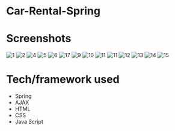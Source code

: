 # Car-Rental-Spring

# Screenshots
![1](https://user-images.githubusercontent.com/73926739/126005354-89e091d0-9f00-489f-b788-6d9bb65903a3.png)
![2](https://user-images.githubusercontent.com/73926739/126005385-ee2e08a9-2e62-4a02-b3b6-a17a1e194d79.png)
![4](https://user-images.githubusercontent.com/73926739/126005394-5ec8f3b8-6807-462e-842e-9b4112a5f5c4.png)
![5](https://user-images.githubusercontent.com/73926739/126005396-082e731c-1a7d-4f36-9821-705ab532471d.png)
![6](https://user-images.githubusercontent.com/73926739/126005401-9ed69f10-a88a-443f-9301-434edf7d62ab.png)
![17](https://user-images.githubusercontent.com/73926739/127326778-f70fcfba-0d2b-45f0-b08d-10dff0b07c14.png)
![9](https://user-images.githubusercontent.com/73926739/126005411-b41412ac-caa4-48ee-8758-32c71fbf694c.png)
![10](https://user-images.githubusercontent.com/73926739/126005412-c0315c0e-39d0-473d-a3d4-c1fb23075737.png)
![11](https://user-images.githubusercontent.com/73926739/126028919-7db6821e-2f48-42ac-a891-05dd986519f7.png)
![11](https://user-images.githubusercontent.com/73926739/126005415-76551a79-156a-47d1-83e3-87c70c17a87b.png)
![12](https://user-images.githubusercontent.com/73926739/126028911-59a5465b-c058-43cd-9434-0de077cf5d78.png)
![13](https://user-images.githubusercontent.com/73926739/126028913-7a71834a-2542-43f3-9d42-d6704e0e7efd.png)
![14](https://user-images.githubusercontent.com/73926739/126028914-7906cd89-0ee7-4655-a86d-a1b53a1c2c60.png)
![15](https://user-images.githubusercontent.com/73926739/126028918-e2a32b23-59c5-4968-a3bb-f62bf0a357e7.png)



# Tech/framework used
* Spring
* AJAX
* HTML
* CSS
* Java Script
